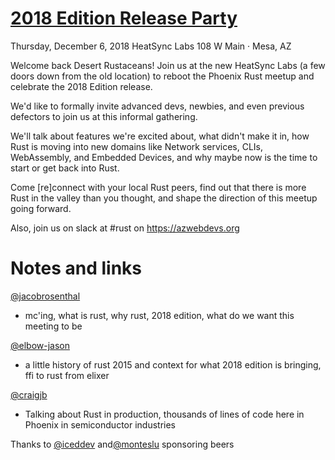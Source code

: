 # [2018 Edition Release Party](https://www.meetup.com/Desert-Rustaceans/events/256503618/)
Thursday, December 6, 2018 HeatSync Labs 108 W Main · Mesa, AZ

Welcome back Desert Rustaceans! Join us at the new HeatSync Labs (a few doors down from the old location) to reboot the Phoenix Rust meetup and celebrate the 2018 Edition release.

We'd like to formally invite advanced devs, newbies, and even previous defectors to join us at this informal gathering.

We'll talk about features we're excited about, what didn't make it in, how Rust is moving into new domains like Network services, CLIs, WebAssembly, and Embedded Devices, and why maybe now is the time to start or get back into Rust.

Come [re]connect with your local Rust peers, find out that there is more Rust in the valley than you thought, and shape the direction of this meetup going forward.

Also, join us on slack at #rust on https://azwebdevs.org

# Notes and links
[@jacobrosenthal](https://github.com/jacobrosenthal)
* mc'ing, what is rust, why rust, 2018 edition, what do we want this meeting to be

[@elbow-jason](https://github.com/elbow-jason)
* a little history of rust 2015 and context for what 2018 edition is bringing, ffi to rust from elixer

[@craigjb](https://github.com/craigjb)
* Talking about Rust in production, thousands of lines of code here in Phoenix in semiconductor industries


Thanks to [@iceddev](https://github.com/iceddev) and[@monteslu](https://github.com/monteslu) sponsoring beers